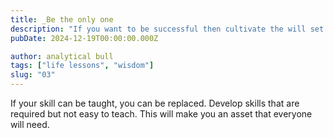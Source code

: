 ```yaml
---
title: _Be the only one
description: "If you want to be successful then cultivate the will set that makes you rare "
pubDate: 2024-12-19T00:00:00.000Z

author: analytical bull
tags: ["life lessons", "wisdom"]
slug: "03"
---
```


If your skill can be taught, you can be replaced. Develop skills that are required but not easy to teach. This will make you an asset that everyone will need.
